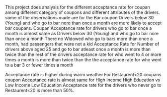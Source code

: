 This project does analysis for the different acceptance rate for coupan among different category of coupons and different attributes of the drivers.
some of the observations made are
for the Bar coupon
Drivers below 30 (Young) and who go to bar nore than once a month are more likely to accept bar coupans.
Coupan Acceptance rate for drivers who go to bar once a month is almost same as Drivers below 30 (Young) and who go to bar nore than once a month
There no Widowed who go to bars more than once a month, had passengers that were not a kid
Acceptance Rate for Number of drivers above aged 25 and go to bar atleast once a month is more than twice than the rest of the drivers
acceptance rate for who went to 4 or more times a month is more than twice than the the acceptance rate for who went to a bar 3 or fewer times a month

Acceptance rate is higher during warm weather
For Restaurent<20 coupans coupon
Acceptance rate is almost same for High Income High Education vs Low Income Low Education
Acceptance rate for the drivers who never go to Restaurent<20 is more than 50%.
 
